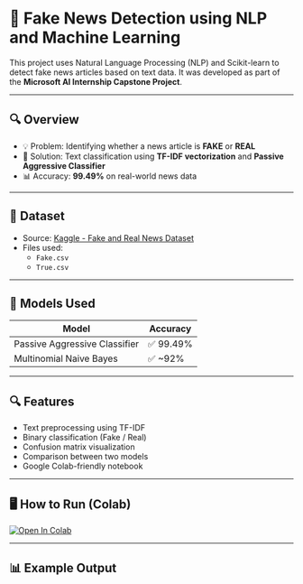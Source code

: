 # 📰 Fake News Detection using NLP and Machine Learning

This project uses Natural Language Processing (NLP) and Scikit-learn to detect fake news articles based on text data. It was developed as part of the **Microsoft AI Internship Capstone Project**.

---

## 🔍 Overview

- 💡 Problem: Identifying whether a news article is **FAKE** or **REAL**
- 🧠 Solution: Text classification using **TF-IDF vectorization** and **Passive Aggressive Classifier**
- 📊 Accuracy: **99.49%** on real-world news data

---

## 📁 Dataset

- Source: [Kaggle - Fake and Real News Dataset](https://www.kaggle.com/clmentbisaillon/fake-and-real-news-dataset)
- Files used:
  - `Fake.csv`
  - `True.csv`

---

## 🧪 Models Used

| Model | Accuracy |
|-------|----------|
| Passive Aggressive Classifier | ✅ 99.49% |
| Multinomial Naive Bayes       | ✅ ~92%   |

---

## 🔍 Features

- Text preprocessing using TF-IDF
- Binary classification (Fake / Real)
- Confusion matrix visualization
- Comparison between two models
- Google Colab-friendly notebook

---

## 🖥️ How to Run (Colab)

[![Open In Colab](https://colab.research.google.com/assets/colab-badge.svg)](https://colab.research.google.com/github/yourusername/fake-news-detector/blob/main/Fake_News_Detection_Project.ipynb)

---

## 📊 Example Output
